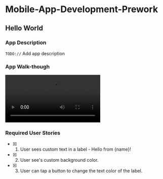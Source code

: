 # Mobile-App-Development-Prework


## Hello World

### App Description
`TODO://` Add app description

### App Walk-though



![jsdsdkj](https://github.com/MDABUSAYED/Mobile-App-Development-Prework/blob/main/MobileApp%20Development%20Prework.mp4)


### Required User Stories
- [x] 1. User sees custom text in a label - Hello from {name}!
- [x] 2. User see's custom background color.
- [x] 3. User can tap a button to change the text color of the label.
